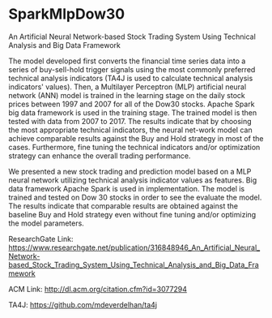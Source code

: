 # SparkMlpDow30 
An Artificial Neural Network-based Stock Trading System Using Technical Analysis and Big Data Framework

The model developed first converts the financial time series data into a series of buy-sell-hold trigger signals using the most commonly preferred technical analysis indicators (TA4J is used to calculate technical analysis indicators' values). Then, a Multilayer Perceptron (MLP) artificial neural network (ANN) model is trained in the learning stage on the daily stock prices between 1997 and 2007 for all of the Dow30 stocks. Apache Spark big data framework is used in the training stage. The trained model is then tested with data from 2007 to 2017. The results indicate that by choosing the most appropriate technical indicators, the neural net-work model can achieve comparable results against the Buy and Hold strategy in most of the cases. Furthermore, fine tuning the technical indicators and/or optimization strategy can enhance the overall trading performance.

We presented a new stock trading and prediction model based on a MLP neural network utilizing technical analysis indicator values as features. Big data framework Apache Spark is used in implementation. The model is trained and tested on Dow 30 stocks in order to see the
evaluate the model. The results indicate that comparable results are obtained against the baseline Buy and Hold strategy even without fine tuning and/or optimizing the model parameters. 


ResearchGate Link:
https://www.researchgate.net/publication/316848946_An_Artificial_Neural_Network-based_Stock_Trading_System_Using_Technical_Analysis_and_Big_Data_Framework

ACM Link:
http://dl.acm.org/citation.cfm?id=3077294

TA4J: https://github.com/mdeverdelhan/ta4j
